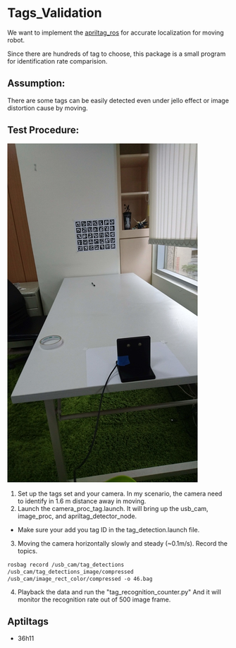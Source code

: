 Tags_Validation
===

We want to implement the [apriltag_ros](http://wiki.ros.org/apriltags_ros) for accurate localization for moving robot.

Since there are hundreds of tag to choose, this package is a small program for identification rate comparision.

## Assumption:

There are some tags can be easily detected even under jello effect or image distortion cause by moving.

## Test Procedure:

![Image](./test.jpg)
1. Set up the tags set and your camera. In my scenario, the camera need to identify in 1.6 m distance away in moving.
2. Launch the camera_proc_tag.launch. It will bring up the usb_cam, image_proc, and apriltag_detector_node.
* Make sure your add you tag ID in the tag_detection.launch file.
3. Moving the camera horizontally slowly and steady (~0.1m/s). Record the topics.
```
rosbag record /usb_cam/tag_detections /usb_cam/tag_detections_image/compressed /usb_cam/image_rect_color/compressed -o 46.bag
```
4. Playback the data and run the "tag_recognition_counter.py" And it will  monitor the recognition rate out of 500 image frame.


## Aptiltags
* 36h11